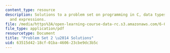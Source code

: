 ```yaml
---
content_type: resource
description: Solutions to a problem set on programming in C, data types, operators,
  and expressions.
file: /media/https%3A/open-learning-course-data-rc.s3.amazonaws.com/6-087-practical-programming-in-c-january-iap-2010/63515d4218cf01ba460623cbe9dc3b5c_MIT6_087IAP10_assn02_sol.pdf
file_type: application/pdf
resourcetype: Document
title: "Problem Set 2 \u2014 Solutions"
uid: 63515d42-18cf-01ba-4606-23cbe9dc3b5c
---
```

